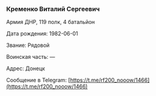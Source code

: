 ### Кременко Виталий Сергеевич

Армия ДНР, 119 полк, 4 батальйон

Дата рождения: 1982-06-01

Звание: Рядовой

Воинская часть: —

Адрес: Донецк

Сообщение в Telegram: [https://t.me/rf200_nooow/1466](https://t.me/rf200_nooow/1466)
